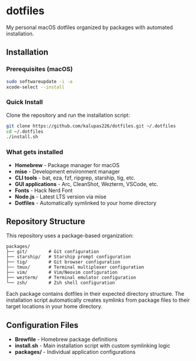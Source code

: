 # dotfiles

My personal macOS dotfiles organized by packages with automated installation.

## Installation

### Prerequisites (macOS)
```bash
sudo softwareupdate -i -a
xcode-select --install
```

### Quick Install
Clone the repository and run the installation script:

```bash
git clone https://github.com/kalupas226/dotfiles.git ~/.dotfiles
cd ~/.dotfiles
./install.sh
```

### What gets installed
- **Homebrew** - Package manager for macOS
- **mise** - Development environment manager
- **CLI tools** - bat, eza, fzf, ripgrep, starship, tig, etc.
- **GUI applications** - Arc, CleanShot, Wezterm, VSCode, etc.
- **Fonts** - Hack Nerd Font
- **Node.js** - Latest LTS version via mise
- **Dotfiles** - Automatically symlinked to your home directory

## Repository Structure

This repository uses a package-based organization:

```
packages/
├── git/        # Git configuration
├── starship/   # Starship prompt configuration  
├── tig/        # Git browser configuration
├── tmux/       # Terminal multiplexer configuration
├── vim/        # Vim/Neovim configuration
├── wezterm/    # Terminal emulator configuration
└── zsh/        # Zsh shell configuration
```

Each package contains dotfiles in their expected directory structure. The installation script automatically creates symlinks from package files to their target locations in your home directory.

## Configuration Files

- **Brewfile** - Homebrew package definitions
- **install.sh** - Main installation script with custom symlinking logic
- **packages/** - Individual application configurations

